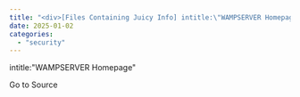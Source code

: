 ```yaml
---
title: "<div>[Files Containing Juicy Info] intitle:\"WAMPSERVER Homepage\"</div>"
date: 2025-01-02
categories: 
  - "security"
---
```


intitle:"WAMPSERVER Homepage"

Go to Source
